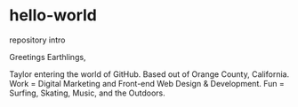 # hello-world
repository intro

Greetings Earthlings, 

Taylor entering the world of GitHub. Based out of Orange County, California.
Work = Digital Marketing and Front-end Web Design & Development. 
Fun = Surfing, Skating, Music, and the Outdoors.
